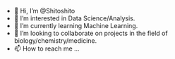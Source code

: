 - 👋 Hi, I’m @Shitoshito
- 👀 I’m interested in Data Science/Analysis.
- 🌱 I’m currently learning Machine Learning.
- 💞️ I’m looking to collaborate on projects in the field of biology/chemistry/medicine.
- 📫 How to reach me ...

<!---
Shitoshito/Shitoshito is a ✨ special ✨ repository because its `README.md` (this file) appears on your GitHub profile.
You can click the Preview link to take a look at your changes.
--->
